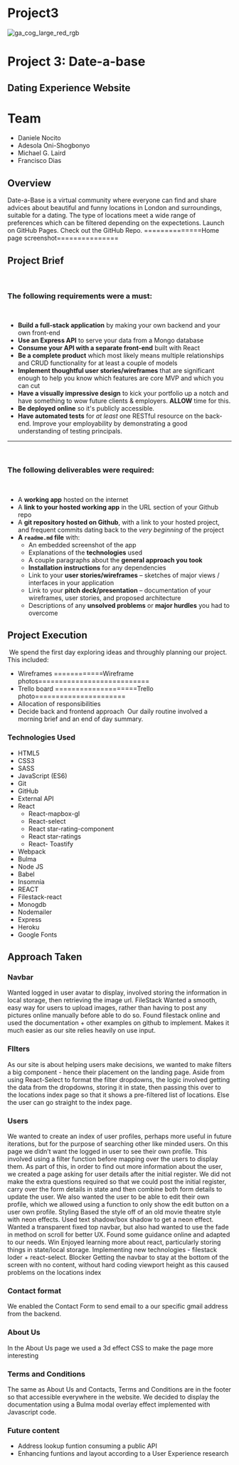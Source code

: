# Project3
![ga_cog_large_red_rgb](https://cloud.githubusercontent.com/assets/40461/8183776/469f976e-1432-11e5-8199-6ac91363302b.png)
# Project 3: Date-a-base
## Dating Experience Website
# Team
- Daniele Nocito
- Adesola Oni-Shogbonyo
- Michael G. Laird
- Francisco Dias
## Overview
Date-a-Base is a virtual community where everyone can find and share advices about beautiful and funny locations in London and surroundings, suitable for a dating. The type of locations meet a wide range of preferences which can be filtered depending on the expectetions.
Launch on GitHub Pages. Check out the GitHub Repo.
==============Home page screenshot===============
## Project Brief
​
### The following requirements were a must:
​
* **Build a full-stack application** by making your own backend and your own front-end
* **Use an Express API** to serve your data from a Mongo database
* **Consume your API with a separate front-end** built with React
* **Be a complete product** which most likely means multiple relationships and CRUD functionality for at least a couple of models
* **Implement thoughtful user stories/wireframes** that are significant enough to help you know which features are core MVP and which you can cut
* **Have a visually impressive design** to kick your portfolio up a notch and have something to wow future clients & employers. **ALLOW** time for this.
* **Be deployed online** so it's publicly accessible.
* **Have automated tests** for _at least_ one RESTful resource on the back-end. Improve your employability by demonstrating a good understanding of testing principals.
​
---
​
### The following deliverables were required:
​
* A **working app** hosted on the internet
* A **link to your hosted working app** in the URL section of your Github repo
* A **git repository hosted on Github**, with a link to your hosted project, and frequent commits dating back to the _very beginning_ of the project
* **A `readme.md` file** with:
    * An embedded screenshot of the app
    * Explanations of the **technologies** used
    * A couple paragraphs about the **general approach you took**
    * **Installation instructions** for any dependencies
    * Link to your **user stories/wireframes** – sketches of major views / interfaces in your application
    * Link to your **pitch deck/presentation** – documentation of your wireframes, user stories, and proposed architecture
    * Descriptions of any **unsolved problems** or **major hurdles** you had to overcome
​
## Project Execution
​
We spend the first day exploring ideas and throughly planning our project. This included:
* Wireframes
============Wireframe photos===========================
* Trello board
====================Trello photo======================
* Allocation of responsibilities
* Decide back and frontend approach
​
Our daily routine involved a morning brief and an end of day summary.
​
​
### Technologies Used
* HTML5
* CSS3
* SASS
* JavaScript (ES6)
* Git
* GitHub
* External API
* React
  * React-mapbox-gl
  * React-select
  * React star-rating-component
  * React star-ratings
  * React- Toastify
* Webpack
* Bulma
* Node JS
* Babel
* Insomnia
* REACT
* Filestack-react
* Monogdb
* Nodemailer
* Express
* Heroku
* Google Fonts
​
​
## Approach Taken
### Navbar
Wanted logged in user avatar to display, involved storing the information in local storage, then retrieving the image url.
FileStack
Wanted a smooth, easy way for users to upload images, rather than having to post any pictures online manually before able to do so. Found filestack online and used the documentation + other examples on github to implement. Makes it much easier as our site relies heavily on use input.
### FIlters
As our site is about helping users make decisions, we wanted to make filters a big component - hence their placement on the landing page. Aside from using React-Select to format the filter dropdowns, the logic involved getting the data from the dropdowns, storing it in state, then passing this over to the locations index page so that it shows a pre-filtered list of locations. Else the user can go straight to the index page.
### Users
We wanted to create an index of user profiles, perhaps more useful in future iterations, but for the purpose of searching other like minded users. On this page we didn’t want the logged in user to see their own profile. This involved using a filter function before mapping over the users to display them.
As part of this, in order to find out more information about the user, we created a page asking for user details after the initial register. We did not make the extra questions required so that we could post the initial register, carry over the form details in state and then combine both form details to update the user.
We also wanted the user to be able to edit their own profile, which we allowed using a function to only show the edit button on a user own profile.
Styling
Based the style off of an old movie theatre style with neon effects. Used text shadow/box shadow to get a neon effect.
Wanted a transparent fixed top navbar, but also had wanted to use the fade in method on scroll for better UX. Found some guidance online and adapted to our needs.
Win
Enjoyed learning more about react, particularly storing things in state/local storage.
Implementing new technologies - filestack loder + react-select.
Blocker
Getting the navbar to stay at the bottom of the screen with no content, without hard coding viewport height as this caused problems on the locations index
### Contact format
We enabled the Contact Form to send email to a our specific gmail address from the backend.
### About Us
In the About Us page we used a 3d effect CSS to make the page more interesting
### Terms and Conditions
The same as About Us and Contacts, Terms and Conditions are in the footer so that accessible everywhere in the website. We decided to display the documentation using a Bulma modal overlay effect implemented with Javascript code.
### Future content
* Address lookup funtion consuming a public API
* Enhancing funtions and layout according to a User Experience research
